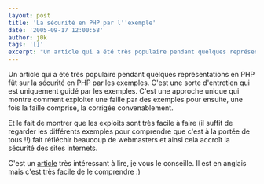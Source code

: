 ```yaml
---
layout: post
title: 'La sécurité en PHP par l''exemple'
date: '2005-09-17 12:00:58'
author: j0k
tags: '[]'
excerpt: "Un article qui a été très populaire pendant quelques représentations en PHP fût sur la sécurité en PHP par les exemples.     \nC'est une sorte d'entretien qui est uniquement guidé par les exemples. C'est une approche unique qui montre comment exploiter une faille par des exemples pour ensuite, une fois la faille comprise, la corrigée convenablement.  \n  \n…"
---
```


Un article qui a été très populaire pendant quelques représentations en PHP fût sur la sécurité en PHP par les exemples.
C'est une sorte d'entretien qui est uniquement guidé par les exemples. C'est une approche unique qui montre comment exploiter une faille par des exemples pour ensuite, une fois la faille comprise, la corrigée convenablement.

Et le fait de montrer que les exploits sont très facile à faire (il suffit de regarder les différents exemples pour comprendre que c'est à la portée de tous !!) fait réfléchir beaucoup de webmasters et ainsi cela accroît la sécurité des sites internets.

C'est un [article](http://shiflett.org/archive/143) très intéressant à lire, je vous le conseille. Il est en anglais mais c'est très facile de le comprendre :)

